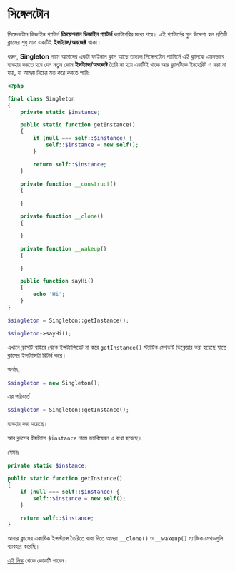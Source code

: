 # সিঙ্গেলটোন

সিঙ্গেলটোন ডিজাইন প্যাটার্ন **ক্রিয়েশনাল ডিজাইন প্যাটার্ন** ক্যাটাগরির মধ্যে পরে। এই প্যাটার্নের মুল উদ্দেশ্য হল প্রতিটি ক্লাসের শুধু মাত্র একটিই **ইন্সট্যান্স/অবজেক্ট** থাকা।

ধরুন, **Singleton** নামে আমাদের একটা ফাইনাল ক্লাস আছে তাহলে সিঙ্গেলটোন প্যাটার্নে এই ক্লাসকে এমনভাবে ব্যবহার করতে হবে যেন নতুন কোন **ইন্সট্যান্স/অবজেক্ট** তৈরি না হয়ে একটিই থাকে আর ক্লাসটিকে ইনহেরিট ও করা না যায়, যা আমরা নিচের মত করে করতে পারিঃ

```php
<?php

final class Singleton
{
    private static $instance;

    public static function getInstance()
    {
        if (null === self::$instance) {
            self::$instance = new self();
        }

        return self::$instance;
    }

    private function __construct()
    {

    }

    private function __clone()
    {

    }

    private function __wakeup()
    {

    }

    public function sayHi()
    {
        echo 'Hi';
    }
}

$singleton = Singleton::getInstance();

$singleton->sayHi();
```

এখানে ক্লাসটি বাইরে থেকে ইন্সট্যান্সিয়েট না করে `getInstance()` স্ট্যাটিক মেথডটি ডিক্লেয়ার করা হয়েছে যাতে ক্লাসের ইন্সট্যান্সটা রিটার্ন করে।

অর্থাৎ,

```php
$singleton = new Singleton();
```

এর পরিবর্তে

```php
$singleton = Singleton::getInstance();
```

ব্যবহার করা হয়েছে।

আর ক্লাসের ইন্সট্যান্স `$instance` নামে ভ্যারিয়েবল এ রাখা হয়েছে।

যেমনঃ

```php
private static $instance;

public static function getInstance()
{
    if (null === self::$instance) {
        self::$instance = new self();
    }

    return self::$instance;
}
```

আবার ক্লাসের একাধিক ইন্সস্ট্যান্স তৈরিতে বাধা দিতে আমরা `__clone()` ও `__wakeup()` ম্যাজিক মেথডগুলি ব্যাবহার করেছি।

[এই লিঙ্ক](https://github.com/sohelamin/php-design-patterns) থেকে কোডটি পাবেন।

